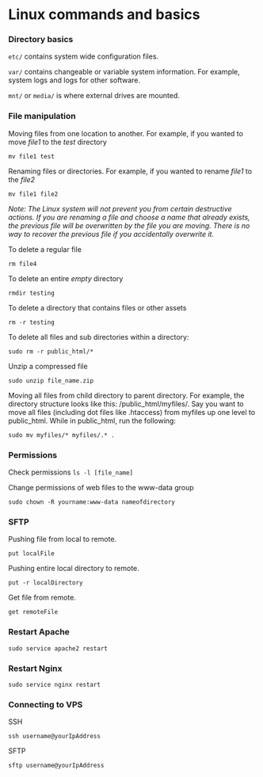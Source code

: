 # Linux commands and basics

### Directory basics
`etc/` contains system wide configuration files.

`var/` contains changeable or variable system information. For example, system logs and logs for other software.

`mnt/` or `media/` is where external drives are mounted.

### File manipulation

Moving files from one location to another. For example, if you wanted to move *file1* to the *test* directory
```
mv file1 test
```

Renaming files or directories. For example, if you wanted to rename *file1* to the *file2*
```
mv file1 file2
```

*Note: The Linux system will not prevent you from certain destructive actions. If you are renaming a file and choose a name that already exists, the previous file will be overwritten by the file you are moving. There is no way to recover the previous file if you accidentally overwrite it.*

To delete a regular file
```
rm file4
```

To delete an entire *empty* directory
```
rmdir testing
```

To delete a directory that contains files or other assets
```
rm -r testing
```

To delete all files and sub directories within a directory: 
```
sudo rm -r public_html/*
```

Unzip a compressed file
```
sudo unzip file_name.zip
```

Moving all files from child directory to parent directory. For example, the directory structure looks like this: /public_html/myfiles/. Say you want to move all files (including dot files like .htaccess) from myfiles up one level to public_html. While in public_html, run the following:
```
sudo mv myfiles/* myfiles/.* .
```

### Permissions
Check permissions
```ls -l [file_name]```

Change permissions of web files to the www-data group
```
sudo chown -R yourname:www-data nameofdirectory
```

### SFTP

Pushing file from local to remote. 
```
put localFile
```

Pushing entire local directory to remote. 
```
put -r localDirectory
```

Get file from remote.
```
get remoteFile
```

### Restart Apache
```
sudo service apache2 restart
```

### Restart Nginx
```
sudo service nginx restart
```

### Connecting to VPS

SSH
```
ssh username@yourIpAddress
```

SFTP
```
sftp username@yourIpAddress
```
